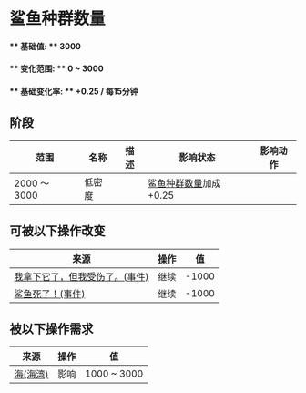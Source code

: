 # 鲨鱼种群数量  
#### ** 基础值: ** 3000   
#### ** 变化范围: ** 0 ~ 3000  
#### ** 基础变化率: ** +0.25 / 每15分钟  
## 阶段  
范围  |  名称  |  描述  |  影响状态  |  影响动作  
----  |  ----  |  ----  |  ----  |  ----  
2000 ～ 3000  |  低密度  |    |  [鲨鱼种群数量](Pop_Shark.md)加成+0.25  |    
## 可被以下操作改变  
来源  |  操作  |  值  
----  |  ----  |  ----  
[我拿下它了，但我受伤了。(事件)](Event_SharkFightMixedSuccess.md)  |  继续  |  -1000  
[鲨鱼死了！(事件)](Event_SharkFightSuccess.md)  |  继续  |  -1000  
## 被以下操作需求  
来源  |  操作  |  值  
----  |  ----  |  ----  
[海(海湾)](Sea_Bay.md)  |  影响  |  1000 ~ 3000  


<script>document.title="鲨鱼种群数量 - 卡牌生存百科 Card Survival Wiki";</script>